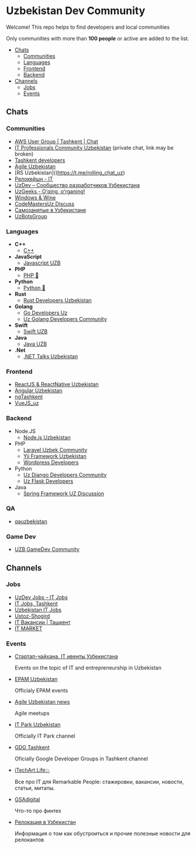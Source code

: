 # Uzbekistan Dev Community

Welcome! This repo helps to find developers and local communities

Only communities with more than **100 people** or active are added to the list.

- [Chats](#chats)
  - [Communities](#communities)
  - [Languages](#languages)
  - [Frontend](#frontend)
  - [Backend](#backend)
- [Channels](#channels)
  - [Jobs](#jobs)
  - [Events](#events)

## Chats

### Communities

- [AWS User Group | Tashkent | Chat](https://t.me/AWSUserGroup)
- [IT Professionals Community Uzbekistan](https://t.me/+XAwLg0G2nH00OWIy) (private chat, link may be broken)
- [Tashkent developers](https://t.me/tasdev)
- [Agile Uzbekistan](https://t.me/AgileUzbekistanCom)
- [RS Uzbekistan]((https://t.me/rolling_chat_uz)
- [Релокейшн - IT](https://t.me/relocationuzit)
- [UzDev – Сообщество разработчиков Узбекистана](https://t.me/UzDevUzGroup)
- [UzGeeks - Oʻqing, oʻrganing!](https://t.me/UzGeeksGroup)
- [Windows & Wine](https://t.me/xinuxuz/180916)
- [CodeMastersUz Discuss](https://t.me/codemastersuz_discuss)
- [Самозанятые в Узбекистане](https://t.me/self_employment_uz)
- [UzBotsGroup](https://t.me/UzBotsGroup)


### Languages

- **C++**
  - [C++](https://t.me/cppuz)
- **JavaScript**
  - [Javascript UZB](https://t.me/uz_js)
- **PHP**
  - [PHP 🐘](https://t.me/php_uz)
- **Python**
  - [Python 🐍](https://t.me/python_uz)
- **Rust**
  - [Rust Developers Uzbekistan](https://t.me/rustlanguz)
- **Golang**
  - [Go Developers Uz](https://t.me/golangdevs_community)
  - [Uz Golang Developers Community](https://t.me/golanguzb)
- **Swift**
  - [Swift UZB](https://t.me/swift_uzb)
- **Java**
  - [Java UZB](https://t.me/Java_UZB)
- **.Net**
  - [.NET Talks Uzbekistan](https://t.me/net_talks_uz)

### Frontend

- [ReactJS & ReactNative Uzbekistan](https://t.me/react_uz)
- [Angular Uzbekistan](https://t.me/angular_uz)
- [ngTashkent](https://t.me/ngTashkent)
- [VueJS_uz](https://t.me/vuejs_uz)

### Backend

- Node.JS
  - [Node.js Uzbekistan](https://t.me/nodejs_uz)
- PHP
  - [Laravel Uzbek Community](https://t.me/laravel_uz)
  - [Yii Framework Uzbekistan](https://t.me/yiiframework_uz)
  - [Wordpress Developers](https://t.me/wordpress_developers)
- Python
  - [Uz Django Developers Community](https://t.me/djangouzb)
  - [Uz Flask Developers](https://t.me/flaskuzb)
- Java
  - [Spring Framework UZ Discussion](https://t.me/spring_boot_mvc_uz)
  
### QA
- [qauzbekistan](https://t.me/qauzbekistan)

### Game Dev
- [UZB GameDev Community](https://t.me/uzbgamedev)

## Channels

### Jobs

- [UzDev Jobs – IT Jobs](https://t.me/uzdev_jobs)
- [IT Jobs, Tashkent](https://t.me/itjobstashkent)
- [Uzbekistan IT Jobs](https://t.me/ITjobs_Uzbekistan)
- [Ustoz-Shogird](https://t.me/UstozShogird)
- [IT Вакансии | Ташкент](https://t.me/ITworksUz)
- [IT MARKET](https://t.me/itmarket_uz)

### Events

- [Стартап-чайхана. IT ивенты Узбекистана](https://t.me/startup_choyhona)

  Events on the topic of IT and entrepreneurship in Uzbekistan

- [EPAM Uzbekistan](https://t.me/epam_uzbekistan)

  Officialy EPAM events

- [Agile Uzbekistan news](https://t.me/Agile_Uzbekistan)

  Agile meetups
  
- [IT Park Uzbekistan](https://t.me/itpark_uz)
  
  Officially IT Park channel
  
- [GDG Tashkent](https://t.me/gdgtashkent)
  
  Oficially Google Developer Groups in Tashkent channel

- [iTechArt Life💥](https://t.me/itechart_life)

  Все про IT для Remarkable People: стажировки, вакансии, новости, статьи, митапы.
  
- [GSAdigital](https://t.me/gsadigital)
  
  Что-то про финтех
  
- [Релокация в Узбекистан](https://t.me/relocationuz)

  Информация о том как обустроиться и прочие полезные новости для релокантов
